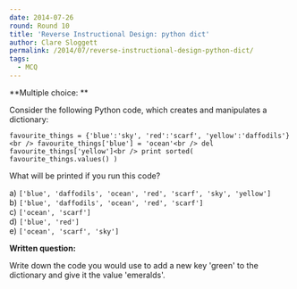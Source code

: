 ```yaml
---
date: 2014-07-26
round: Round 10
title: 'Reverse Instructional Design: python dict'
author: Clare Sloggett
permalink: /2014/07/reverse-instructional-design-python-dict/
tags:
  - MCQ
---
```

**Multiple choice: **

Consider the following Python code, which creates and manipulates a dictionary:

`favourite_things = {'blue':'sky', 'red':'scarf', 'yellow':'daffodils'}<br />
favourite_things['blue'] = 'ocean'<br />
del favourite_things['yellow']<br />
print sorted( favourite_things.values() )`

What will be printed if you run this code?

a) `['blue', 'daffodils', 'ocean', 'red', 'scarf', 'sky', 'yellow']`  
b) `['blue', 'daffodils', 'ocean', 'red', 'scarf']`  
c) `['ocean', 'scarf']`  
d) `['blue', 'red']`  
e) `['ocean', 'scarf', 'sky']`

**Written question:**

Write down the code you would use to add a new key 'green' to the dictionary and give it the value 'emeralds'.
